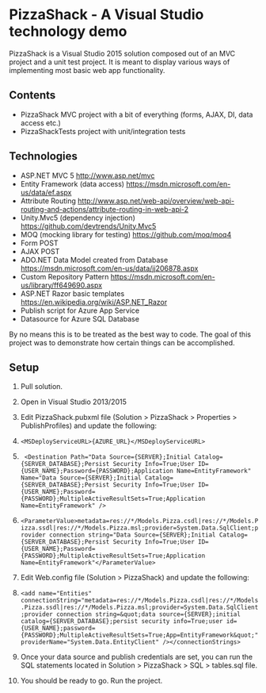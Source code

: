 # PizzaShack - A Visual Studio technology demo
PizzaShack is a Visual Studio 2015 solution composed out of an MVC project and a unit test project.  It is meant to display various ways of implementing most basic web app functionality.

## Contents

* PizzaShack MVC project with a bit of everything (forms, AJAX, DI, data access etc.)
* PizzaShackTests project with unit/integration tests 

## Technologies
* ASP.NET MVC 5 http://www.asp.net/mvc
* Entity Framework (data access) https://msdn.microsoft.com/en-us/data/ef.aspx
* Attribute Routing http://www.asp.net/web-api/overview/web-api-routing-and-actions/attribute-routing-in-web-api-2
* Unity.Mvc5 (dependency injection) https://github.com/devtrends/Unity.Mvc5
* MOQ (mocking library for testing) https://github.com/moq/moq4
* Form POST
* AJAX POST
* ADO.NET Data Model created from Database https://msdn.microsoft.com/en-us/data/jj206878.aspx
* Custom Repository Pattern https://msdn.microsoft.com/en-us/library/ff649690.aspx
* ASP.NET Razor basic templates https://en.wikipedia.org/wiki/ASP.NET_Razor
* Publish script for Azure App Service
* Datasource for Azure SQL Database

By no means this is to be treated as the best way to code.  The goal of this project was to demonstrate how certain things can be accomplished.

## Setup

1. Pull solution.
2. Open in Visual Studio 2013/2015
3. Edit PizzaShack.pubxml file (Solution > PizzaShack > Properties > PublishProfiles) and update the following:

  1. `<MSDeployServiceURL>{AZURE_URL}</MSDeployServiceURL>`
  
  2. ` <Destination Path="Data Source={SERVER};Initial Catalog={SERVER_DATABASE};Persist Security Info=True;User ID={USER_NAME};Password={PASSWORD};Application Name=EntityFramework" Name="Data Source={SERVER};Initial Catalog={SERVER_DATABASE};Persist Security Info=True;User ID={USER_NAME};Password={PASSWORD};MultipleActiveResultSets=True;Application Name=EntityFramework" />`
  
  3. `<ParameterValue>metadata=res://*/Models.Pizza.csdl|res://*/Models.Pizza.ssdl|res://*/Models.Pizza.msl;provider=System.Data.SqlClient;provider connection string="Data Source={SERVER};Initial Catalog={SERVER_DATABASE};Persist Security Info=True;User ID={USER_NAME};Password={PASSWORD};MultipleActiveResultSets=True;Application Name=EntityFramework"</ParameterValue>`
  
3. Edit Web.config file (Solution > PizzaShack) and update the following:

  1. `<add name="Entities" connectionString="metadata=res://*/Models.Pizza.csdl|res://*/Models.Pizza.ssdl|res://*/Models.Pizza.msl;provider=System.Data.SqlClient;provider connection string=&quot;data source={SERVER};initial catalog={SERVER_DATABASE};persist security info=True;user id={USER_NAME};password={PASSWORD};MultipleActiveResultSets=True;App=EntityFramework&quot;" providerName="System.Data.EntityClient" /></connectionStrings>`
  
5. Once your data source and publish credentials are set, you can run the SQL statements located in Solution > PizzaShack > SQL > tables.sql file.

6. You should be ready to go.  Run the project.

